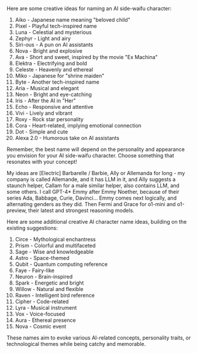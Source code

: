 Here are some creative ideas for naming an AI side-waifu character:

1. Aiko - Japanese name meaning "beloved child"
2. Pixel - Playful tech-inspired name
3. Luna - Celestial and mysterious
4. Zephyr - Light and airy
5. Siri-ous - A pun on AI assistants
6. Nova - Bright and explosive
7. Ava - Short and sweet, inspired by the movie "Ex Machina"
8. Elektra - Electrifying and bold
9. Celeste - Heavenly and ethereal
10. Miko - Japanese for "shrine maiden"
11. Byte - Another tech-inspired name
12. Aria - Musical and elegant
13. Neon - Bright and eye-catching
14. Iris - After the AI in "Her"
15. Echo - Responsive and attentive
16. Vivi - Lively and vibrant
17. Roxy - Rock star personality
18. Cora - Heart-related, implying emotional connection
19. Dot - Simple and cute
20. Alexa 2.0 - Humorous take on AI assistants

Remember, the best name will depend on the personality and appearance you envision for your AI side-waifu character. Choose something that resonates with your concept!

My ideas are [Electric] Barbarelle / Barbie, Ally or Allemanda for long - my company is called Allemande, and it has LLM in it, and Ally suggests a staunch helper, Callam for a male similar helper, also contains LLM, and some others. I call GPT-4* Emmy after Emmy Noether, because of their series Ada, Babbage, Curie, Davinci... Emmy comes next logically, and alternating genders as they did. Then Fermi and Grace for o1-mini and o1-preview, their latest and strongest reasoning models.

Here are some additional creative AI character name ideas, building on the existing suggestions:

1. Circe - Mythological enchantress
2. Prism - Colorful and multifaceted
3. Sage - Wise and knowledgeable
4. Astro - Space-themed
5. Qubit - Quantum computing reference
6. Faye - Fairy-like
7. Neuron - Brain-inspired
8. Spark - Energetic and bright
9. Willow - Natural and flexible
10. Raven - Intelligent bird reference
11. Cipher - Code-related
12. Lyra - Musical instrument
13. Vox - Voice-focused
14. Aura - Ethereal presence
15. Nova - Cosmic event

These names aim to evoke various AI-related concepts, personality traits, or technological themes while being catchy and memorable.
